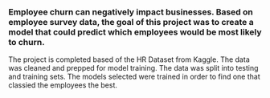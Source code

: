 ### Employee churn can negatively impact businesses. Based on employee survey data, the goal of this project was to create a model that could predict which employees would be most likely to churn.
The project is completed based of the HR Dataset from Kaggle. The data was cleaned and prepped for model training. The data was split into testing and training sets. The models selected were trained in order to find one that classied the employees the best. 
